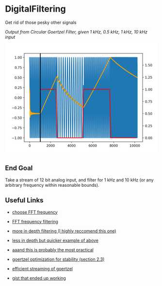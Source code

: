 # DigitalFiltering

Get rid of those pesky other signals



_Output from Circular Goertzel Filter, given 1 kHz, 0.5 kHz, 1 kHz, 10 kHz input_
![Output from Circular Goertzel Filter, given 1 kHz, 0.5 kHz, 1 kHz, 10 kHz input](circular_goertzel.png)

## End Goal

Take a stream of 12 bit analog input, and filter for 1 kHz and 10 kHz (or any arbitrary frequency within reasonable bounds).

## Useful Links

- [choose FFT frequency](https://dsp.stackexchange.com/questions/41916/fft-frequency-bands-and-filtering)
- [FFT frequency filtering](https://www.ltu.se/cms_fs/1.36192!/file/E0005E_Lecture06_Transforms-version4.pdf)
- [more in depth filtering (I highly reccomend this one)](http://www.it.uom.gr/teaching/linearalgebra/NumericalRecipiesInC/c13-5.pdf)
- [less in depth but quicker example of above](https://www.dsprelated.com/freebooks/filters/Time_Domain_Digital_Filter.html)
- [aaand this is probably the most practical](https://batchloaf.wordpress.com/2013/12/07/simple-dft-in-c/)
- [goertzel optimization for stability (section 2.3)][1]
- [efficient streaming of goertzel](https://netwerkt.wordpress.com/2011/08/25/goertzel-filter/)
- [gist that ended up working](https://gist.github.com/sebpiq/4128537)

    [1]: http://www.math.uni.wroc.pl/~olech/metnum2/Podreczniki/(eBook)%20Introduction%20to%20Numerical%20Analysis%20-%20J.Stoer,R.Bulirsch.pdf
